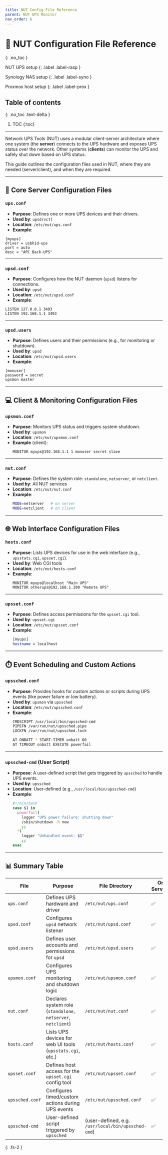 ```yaml
---
title: NUT Config File Reference
parent: NUT UPS Monitor
nav_order: 6
---
```


# 📘 NUT Configuration File Reference
{: .no_toc }

<i class="fas fa-power-off"></i> NUT UPS setup
{: .label .label-rasp }

<i class="fas fa-server"></i> Synology NAS setup
{: .label .label-syno }

<i class="fab fa-mixer"></i> Proxmox host setup
{: .label .label-prox }

## Table of contents
{: .no_toc .text-delta }

1. TOC
{:toc}

---

Network UPS Tools (NUT) uses a modular client-server architecture where one system (the **server**) connects to the UPS hardware and exposes UPS status over the network. Other systems (**clients**) can monitor the UPS and safely shut down based on UPS status.

This guide outlines the configuration files used in NUT, where they are needed (server/client), and when they are required.

---

## 🔌  Core Server Configuration Files

### `ups.conf`
- **Purpose**: Defines one or more UPS devices and their drivers.
- **Used by**: `upsdrvctl`
- **Location**: `/etc/nut/ups.conf`
- **Example**:
```config
[myups]
driver = usbhid-ups
port = auto
desc = "APC Back-UPS"
```

---

### `upsd.conf`
- **Purpose**: Configures how the NUT daemon (`upsd`) listens for connections.
- **Used by**: `upsd`
- **Location**: `/etc/nut/upsd.conf`
- **Example**:
```config
LISTEN 127.0.0.1 3493
LISTEN 192.168.1.1 3493
```

---

### `upsd.users`
- **Purpose**: Defines users and their permissions (e.g., for monitoring or shutdown).
- **Used by**: `upsd`
- **Location**: `/etc/nut/upsd.users`
- **Example**:
```config
[monuser]
password = secret
upsmon master
```

---

## 💻 Client & Monitoring Configuration Files

### `upsmon.conf`
- **Purpose**: Monitors UPS status and triggers system shutdown.
- **Used by**: `upsmon`
- **Location**: `/etc/nut/upsmon.conf`
- **Example** (client):
  ```config
  MONITOR myups@192.168.1.1 1 monuser secret slave
  ```

---

### `nut.conf`
- **Purpose**: Defines the system role: `standalone`, `netserver`, or `netclient`.
- **Used by**: All NUT services
- **Location**: `/etc/nut/nut.conf`
- **Example**:
  ```sh
  MODE=netserver   # on server
  MODE=netclient   # on client
  ```

---

## 🌐 Web Interface Configuration Files

### `hosts.conf`
- **Purpose**: Lists UPS devices for use in the web interface (e.g., `upsstats.cgi`, `upsset.cgi`).
- **Used by**: Web CGI tools
- **Location**: `/etc/nut/hosts.conf`
- **Example**:
  ```config
  MONITOR myups@localhost "Main UPS"
  MONITOR otherups@192.168.1.100 "Remote UPS"
  ```

---

### `upsset.conf`
- **Purpose**: Defines access permissions for the `upsset.cgi` tool.
- **Used by**: `upsset.cgi`
- **Location**: `/etc/nut/upsset.conf`
- **Example**:
  ```sh
  [myups]
  hostname = localhost
  ```

---

## ⏱️ Event Scheduling and Custom Actions

### `upssched.conf`
- **Purpose**: Provides hooks for custom actions or scripts during UPS events (like power failure or low battery).
- **Used by**: `upsmon` via `upssched`
- **Location**: `/etc/nut/upssched.conf`
- **Example**:
  ```bash
  CMDSCRIPT /usr/local/bin/upssched-cmd
  PIPEFN /var/run/nut/upssched.pipe
  LOCKFN /var/run/nut/upssched.lock

  AT ONBATT * START-TIMER onbatt 60
  AT TIMEOUT onbatt EXECUTE powerfail
  ```

---

### `upssched-cmd` (User Script)
- **Purpose**: A user-defined script that gets triggered by `upssched` to handle UPS events.
- **Used by**: `upssched`
- **Location**: User-defined (e.g., `/usr/local/bin/upssched-cmd`)
- **Example**:
  ```bash
  #!/bin/bash
  case $1 in
    powerfail)
      logger "UPS power failure: shutting down"
      /sbin/shutdown -h now
      ;;
    *)
      logger "Unhandled event: $1"
      ;;
  esac
  ```

---

## 📊 Summary Table

| File              | Purpose                                                  | File Directory      | On Server? | On Client? | Required? |
|-------------------|-----------------------------------------------------------|---------------------|------------|------------|-----------|
| `ups.conf`        | Defines UPS hardware and driver                           | `/etc/nut/ups.conf` | ✅          | ❌          | ✅ (server only) |
| `upsd.conf`       | Configures `upsd` network listener                         | `/etc/nut/upsd.conf`| ✅          | ❌          | ✅ (server only) |
| `upsd.users`      | Defines user accounts and permissions for `upsd`          | `/etc/nut/upsd.users`| ✅         | ❌          | ✅ (server only) |
| `upsmon.conf`     | Configures UPS monitoring and shutdown logic              | `/etc/nut/upsmon.conf`| ✅        | ✅          | ✅          |
| `nut.conf`        | Declares system role (`standalone`, `netserver`, `netclient`) | `/etc/nut/nut.conf`| ✅          | ✅          | ✅          |
| `hosts.conf`      | Lists UPS devices for web UI tools (`upsstats.cgi`, etc.) | `/etc/nut/hosts.conf`| ✅         | ❌ (unless running web UI) | ❌ (optional) |
| `upsset.conf`     | Defines host access for the `upsset.cgi` config tool      | `/etc/nut/upsset.conf`| ✅        | ❌          | ❌ (optional) |
| `upssched.conf`   | Configures timed/custom actions during UPS events         | `/etc/nut/upssched.conf`| ✅      | ✅          | ❌ (optional) |
| `upssched-cmd`    | User-defined script triggered by `upssched`               | (user-defined, e.g. `/usr/local/bin/upssched-cmd`) | ✅ | ✅ | ❌ (if using `upssched`) |
{: .fs-2 }